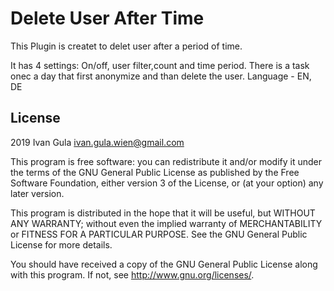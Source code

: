 # Delete User After Time #

This Plugin is createt to delet user after a period of time.

It has 4 settings: On/off, user filter,count and time period.
There is a task onec a day that first anonymize and  than delete the user.
Language - EN, DE

## License ##

2019 Ivan Gula <ivan.gula.wien@gmail.com>

This program is free software: you can redistribute it and/or modify it under
the terms of the GNU General Public License as published by the Free Software
Foundation, either version 3 of the License, or (at your option) any later
version.

This program is distributed in the hope that it will be useful, but WITHOUT ANY
WARRANTY; without even the implied warranty of MERCHANTABILITY or FITNESS FOR A
PARTICULAR PURPOSE.  See the GNU General Public License for more details.

You should have received a copy of the GNU General Public License along with
this program.  If not, see <http://www.gnu.org/licenses/>.
